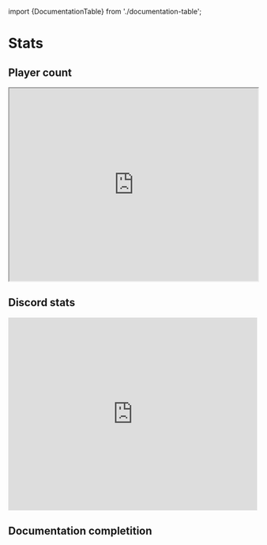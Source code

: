 import {DocumentationTable} from './documentation-table';

# Stats

## Player count
<iframe src="https://steamdb.info/embed/?appid=1435790" height="390" width="100%" loading="lazy"></iframe>

## Discord stats
<iframe src="https://discord.com/widget?id=449578254433517578&theme=dark" width="100%" height="390" allowtransparency="true" frameborder="0" sandbox="allow-popups allow-popups-to-escape-sandbox allow-same-origin allow-scripts"></iframe>

## Documentation completition

<DocumentationTable/>
